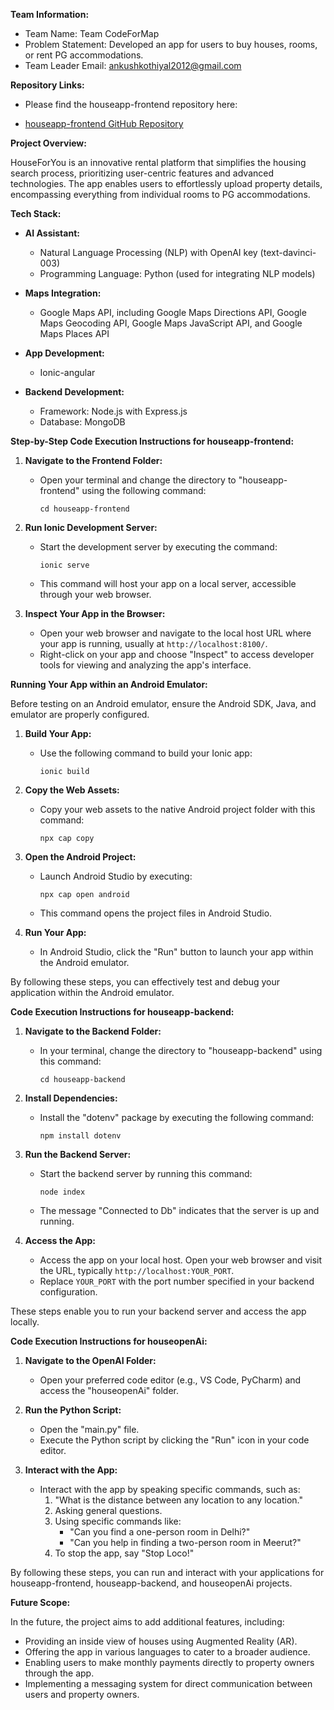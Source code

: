**Team Information:**

- Team Name: Team CodeForMap
- Problem Statement: Developed an app for users to buy houses, rooms, or rent PG accommodations.
- Team Leader Email: ankushkothiyal2012@gmail.com

**Repository Links:**
- Please find the houseapp-frontend repository here:

- [houseapp-frontend GitHub Repository](https://github.com/01ankush/houseapp-frontend)

**Project Overview:**

HouseForYou is an innovative rental platform that simplifies the housing search process, prioritizing user-centric features and advanced technologies. The app enables users to effortlessly upload property details, encompassing everything from individual rooms to PG accommodations.

**Tech Stack:**

- **AI Assistant:**
  - Natural Language Processing (NLP) with OpenAI key (text-davinci-003)
  - Programming Language: Python (used for integrating NLP models)

- **Maps Integration:**
  - Google Maps API, including Google Maps Directions API, Google Maps Geocoding API, Google Maps JavaScript API, and Google Maps Places API

- **App Development:**
  - Ionic-angular

- **Backend Development:**
  - Framework: Node.js with Express.js
  - Database: MongoDB

**Step-by-Step Code Execution Instructions for houseapp-frontend:**

1. **Navigate to the Frontend Folder:**
   - Open your terminal and change the directory to "houseapp-frontend" using the following command:
     ```shell
     cd houseapp-frontend
     ```

2. **Run Ionic Development Server:**
   - Start the development server by executing the command:
     ```shell
     ionic serve
     ```
   - This command will host your app on a local server, accessible through your web browser.
  
3. **Inspect Your App in the Browser:**
   - Open your web browser and navigate to the local host URL where your app is running, usually at `http://localhost:8100/`.
   - Right-click on your app and choose "Inspect" to access developer tools for viewing and analyzing the app's interface.

**Running Your App within an Android Emulator:**

Before testing on an Android emulator, ensure the Android SDK, Java, and emulator are properly configured.

1. **Build Your App:**
   - Use the following command to build your Ionic app:
     ```shell
     ionic build
     ```

2. **Copy the Web Assets:**
   - Copy your web assets to the native Android project folder with this command:
     ```shell
     npx cap copy
     ```

3. **Open the Android Project:**
   - Launch Android Studio by executing:
     ```shell
     npx cap open android
     ```
   - This command opens the project files in Android Studio.

4. **Run Your App:**
   - In Android Studio, click the "Run" button to launch your app within the Android emulator.

By following these steps, you can effectively test and debug your application within the Android emulator.

**Code Execution Instructions for houseapp-backend:**

1. **Navigate to the Backend Folder:**
   - In your terminal, change the directory to "houseapp-backend" using this command:
     ```shell
     cd houseapp-backend
     ```

2. **Install Dependencies:**
   - Install the "dotenv" package by executing the following command:
     ```shell
     npm install dotenv
     ```

3. **Run the Backend Server:**
   - Start the backend server by running this command:
     ```shell
     node index
     ```
   - The message "Connected to Db" indicates that the server is up and running.

4. **Access the App:**
   - Access the app on your local host. Open your web browser and visit the URL, typically `http://localhost:YOUR_PORT`.
   - Replace `YOUR_PORT` with the port number specified in your backend configuration.

These steps enable you to run your backend server and access the app locally.

**Code Execution Instructions for houseopenAi:**

1. **Navigate to the OpenAI Folder:**
   - Open your preferred code editor (e.g., VS Code, PyCharm) and access the "houseopenAi" folder.

2. **Run the Python Script:**
   - Open the "main.py" file.
   - Execute the Python script by clicking the "Run" icon in your code editor.

3. **Interact with the App:**
   - Interact with the app by speaking specific commands, such as:
     1. "What is the distance between any location to any location."
     2. Asking general questions.
     3. Using specific commands like:
        - "Can you find a one-person room in Delhi?"
        - "Can you help in finding a two-person room in Meerut?"
     4. To stop the app, say "Stop Loco!"

By following these steps, you can run and interact with your applications for houseapp-frontend, houseapp-backend, and houseopenAi projects.

**Future Scope:**

In the future, the project aims to add additional features, including:
- Providing an inside view of houses using Augmented Reality (AR).
- Offering the app in various languages to cater to a broader audience.
- Enabling users to make monthly payments directly to property owners through the app.
- Implementing a messaging system for direct communication between users and property owners.
